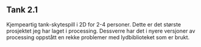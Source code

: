 ## Tank 2.1
Kjempeartig tank-skytespill i 2D for 2-4 personer. Dette er det største prosjektet jeg har laget i processing. Dessverre har det i nyere versjoner av processing oppstått en rekke problemer med lydbiblioteket som er brukt.    